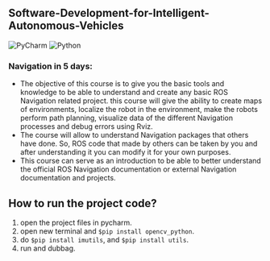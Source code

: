 ## Software-Development-for-Intelligent-Autonomous-Vehicles

![PyCharm](https://img.shields.io/badge/pycharm-143?style=for-the-badge&logo=pycharm&logoColor=black&color=black&labelColor=green)
![Python](https://img.shields.io/badge/python-3670A0?style=for-the-badge&logo=python&logoColor=ffdd54)

### Navigation in 5 days:

* The objective of this course is to give you the basic tools and knowledge to be able to understand and create any basic ROS Navigation related project. 
this course will give the ability to create maps of environments, localize the robot in the environment, make the robots perform path planning, visualize data of the different Navigation processes and debug errors using Rviz.
* The course will allow to understand Navigation packages that others have done. So, ROS code that made by others can be taken by you and after understanding it you can modify it for your own purposes.
* This course can serve as an introduction to be able to better understand the official ROS Navigation documentation or external Navigation documentation and projects.

## How to run the project code?
1. open the project files in pycharm.
2. open new terminal and `$pip install opencv_python`.
3. do `$pip install imutils`, and `$pip install utils`.
4. run and dubbag.
  

  





